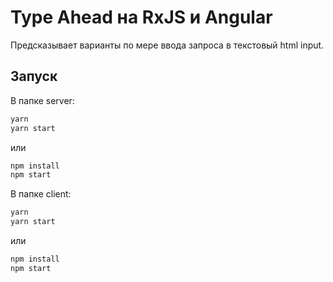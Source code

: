 # Type Ahead на RxJS и Angular

Предсказывает варианты по мере ввода запроса в текстовый html input.

## Запуск
В папке server:

```bash
yarn
yarn start
```
или

```bash
npm install
npm start
```

В папке client:
```bash
yarn
yarn start
```
или

```bash
npm install
npm start
```
